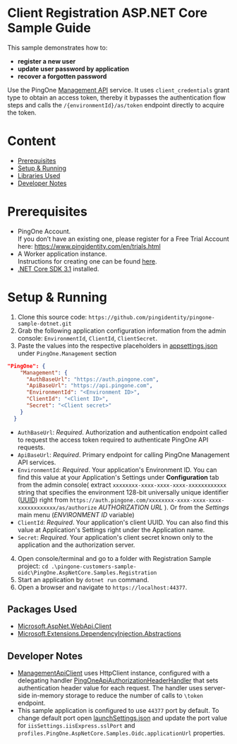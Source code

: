 # Client Registration ASP.NET Core Sample Guide

This sample demonstrates how to:
 - **register a new user**
 - **update user password by application**
 - **recover a forgotten password**
 
Use the PingOne [Management API](https://apidocs.pingidentity.com/pingone/platform/v1/api/#management-apis) service.
It uses `client_credentials` grant type to obtain an access token, thereby it bypasses the authentication flow steps and calls the `/{environmentId}/as/token` endpoint directly to acquire the token.

# Content 
- [Prerequisites](#prerequisites)
- [Setup & Running](#setup--running)
- [Libraries Used](#packages-used)
- [Developer Notes](#developer-notes)

# Prerequisites
- PingOne Account.  
If you don’t have an existing one, please register for a Free Trial Account here: https://www.pingidentity.com/en/trials.html
- A Worker application instance.  
Instructions for creating one can be found [here](https://apidocs.pingidentity.com/pingone/platform/v1/api/#getting-started).
- [.NET Core SDK 3.1](https://dotnet.microsoft.com/download/dotnet-core/3.1) installed.

# Setup & Running
1. Clone this source code: `https://github.com/pingidentity/pingone-sample-dotnet.git`
2. Grab the following application configuration information from the admin console: `EnvironmentId`, `ClientId`, `ClientSecret`.
3. Paste the values into the respective placeholders in [appsettings.json](./PingOne.AspNetCore.Samples.Registration/appsettings.json) under `PingOne.Management` section
```json
"PingOne": {
    "Management": {
      "AuthBaseUrl": "https://auth.pingone.com",
      "ApiBaseUrl": "https://api.pingone.com",
      "EnvironmentId": "<Environment ID>",
      "ClientId": "<Client ID>", 
      "Secret": "<Client secret>"
    }
  }
```
- `AuthBaseUrl`: *Required*. Authorization and authentication endpoint called to request the access token required to authenticate PingOne API requests.
- `ApiBaseUrl`: *Required*. Primary endpoint for calling PingOne Management API services.
- `EnvironmentId`: *Required*. Your application's Environment ID. You can find this value at your Application's Settings under **Configuration** tab from the admin console( extract `xxxxxxxx-xxxx-xxxx-xxxx-xxxxxxxxxxxx` string that specifies the environment 128-bit universally unique identifier ([UUID](https://tools.ietf.org/html/rfc4122)) right from `https://auth.pingone.com/xxxxxxxx-xxxx-xxxx-xxxx-xxxxxxxxxxxx/as/authorize` *AUTHORIZATION URL* ). Or from the *Settings* main menu (*ENVIRONMENT ID* variable)
- `ClientId`: *Required*. Your application's client UUID. You can also find this value at Application's Settings right under the Application name.
- `Secret`: *Required*. Your application's client secret known only to the application and the authorization server.
4. Open console/terminal and go to a folder with Registration Sample project: `cd .\pingone-customers-sample-oidc\PingOne.AspNetCore.Samples.Registration`
5. Start an application by `dotnet run` command.
6. Open a browser and navigate to `https://localhost:44377`. 

## Packages Used
- [Microsoft.AspNet.WebApi.Client](https://www.nuget.org/packages/Microsoft.AspNet.WebApi.Client)
- [Microsoft.Extensions.DependencyInjection.Abstractions](https://www.nuget.org/packages/Microsoft.Extensions.DependencyInjection.Abstractions)

## Developer Notes
- [ManagementApiClient](../pingone-netcore-sdk/PingOne.Core/Management/Services/ManagementApiClient.cs) uses HttpClient instance,  configured with a delegating handler [PingOneApiAuthorizationHeaderHandler](../pingone-netcore-sdk/PingOne.Core/Management/PingOneApiAuthorizationHeaderHandler.cs) that sets authentication header value for each request. The handler uses server-side in-memory storage to reduce the number of calls to `\token` endpoint.
- This sample application is configured to use `44377` port by default. To change default port open [launchSettings.json](./PingOne.AspNetCore.Samples.Oidc/Properties/launchSettings.json) and update the port value for `iisSettings.iisExpress.sslPort` and `profiles.PingOne.AspNetCore.Samples.Oidc.applicationUrl` properties.

